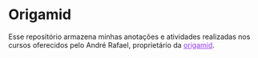 # Origamid

Esse repositório armazena minhas anotações e atividades realizadas nos cursos oferecidos pelo André Rafael, proprietário da <a href="https://www.origamid.com/" style="color:#9735F7;">origamid</a>.
